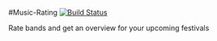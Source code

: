 #Music-Rating [![Build Status](https://travis-ci.com/Kruspe/music-rating.svg?branch=master)](https://travis-ci.com/Kruspe/music-rating)

Rate bands and get an overview for your upcoming festivals